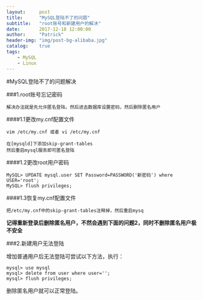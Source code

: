 ```yaml
---
layout:     post
title:      "MySQL登陆不了的问题"
subtitle:   "root账号和新建用户的解决"
date:       2017-12-18 12:00:00
author:     "Patrick"
header-img: "img/post-bg-alibaba.jpg"
catalog:    true
tags:
    - MySQL
    - Linux
---
```




#MySQL登陆不了的问题解决


###1.root账号忘记密码

	解决办法就是先允许匿名登陆，然后进去数据库设置密码，然后删除匿名用户

####1.1更改my.cnf配置文件

```
vim /etc/my.cnf 或者 vi /etc/my.cnf
```

	在[mysqld]下添加skip-grant-tables
	然后重启mysql服务即可匿名登陆

####1.2更改root用户密码

```
MySQL> UPDATE mysql.user SET Password=PASSWORD('新密码') where USER='root';
MySQL> flush privileges; 
```

####1.3恢复my.cnf配置文件

	把/etc/my.cnf中的skip-grant-tables注释掉，然后重启mysq
**记得重新登录后删除匿名用户，不然会遇到下面的问题2，同时不删除匿名用户极不安全**

###2.新建用户无法登陆

增加普通用户后无法登陆可尝试以下方法，执行：
 
```
mysql> use mysql 
mysql> delete from user where user=''; 
mysql> flush privileges; 
```

删除匿名用户就可以正常登陆。